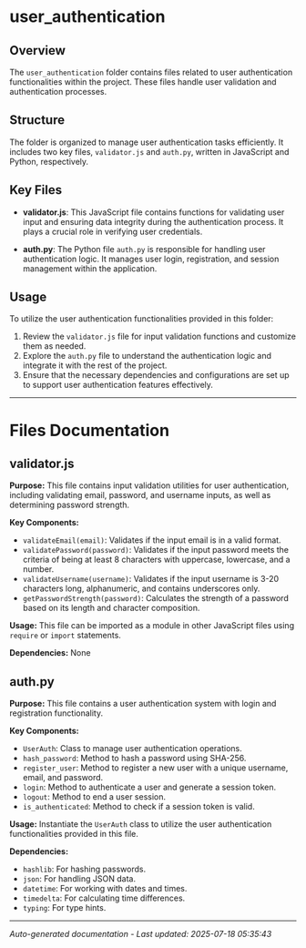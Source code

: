 # user_authentication

## Overview
The `user_authentication` folder contains files related to user authentication functionalities within the project. These files handle user validation and authentication processes.

## Structure
The folder is organized to manage user authentication tasks efficiently. It includes two key files, `validator.js` and `auth.py`, written in JavaScript and Python, respectively.

## Key Files
- **validator.js**: This JavaScript file contains functions for validating user input and ensuring data integrity during the authentication process. It plays a crucial role in verifying user credentials.
  
- **auth.py**: The Python file `auth.py` is responsible for handling user authentication logic. It manages user login, registration, and session management within the application.

## Usage
To utilize the user authentication functionalities provided in this folder:
1. Review the `validator.js` file for input validation functions and customize them as needed.
2. Explore the `auth.py` file to understand the authentication logic and integrate it with the rest of the project.
3. Ensure that the necessary dependencies and configurations are set up to support user authentication features effectively.

---

# Files Documentation

## validator.js

**Purpose:** This file contains input validation utilities for user authentication, including validating email, password, and username inputs, as well as determining password strength.

**Key Components:**
- `validateEmail(email)`: Validates if the input email is in a valid format.
- `validatePassword(password)`: Validates if the input password meets the criteria of being at least 8 characters with uppercase, lowercase, and a number.
- `validateUsername(username)`: Validates if the input username is 3-20 characters long, alphanumeric, and contains underscores only.
- `getPasswordStrength(password)`: Calculates the strength of a password based on its length and character composition.

**Usage:** This file can be imported as a module in other JavaScript files using `require` or `import` statements.

**Dependencies:** None

## auth.py

**Purpose:** This file contains a user authentication system with login and registration functionality.

**Key Components:**
- `UserAuth`: Class to manage user authentication operations.
- `hash_password`: Method to hash a password using SHA-256.
- `register_user`: Method to register a new user with a unique username, email, and password.
- `login`: Method to authenticate a user and generate a session token.
- `logout`: Method to end a user session.
- `is_authenticated`: Method to check if a session token is valid.

**Usage:** Instantiate the `UserAuth` class to utilize the user authentication functionalities provided in this file.

**Dependencies:**
- `hashlib`: For hashing passwords.
- `json`: For handling JSON data.
- `datetime`: For working with dates and times.
- `timedelta`: For calculating time differences.
- `typing`: For type hints.

---
*Auto-generated documentation - Last updated: 2025-07-18 05:35:43*
